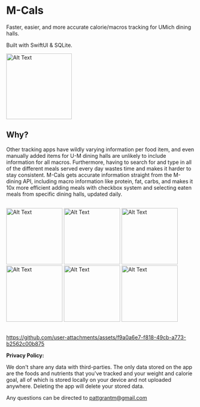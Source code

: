 # M-Cals
Faster, easier, and more accurate calorie/macros tracking for UMich dining halls.

Built with SwiftUI & SQLite.

<img src="https://github.com/user-attachments/assets/82c25c3c-8447-4ce7-9dd5-733c8927eaf8" alt="Alt Text" width="175">


## **Why?**

Other tracking apps have wildly varying information per food item, and even manually added items for U-M dining halls are unlikely to include information for all macros. Furthermore, having to search for and type in all of the different meals served every day wastes time and makes it harder to stay consistent. M-Cals gets accurate information straight from the M-dining API, including macro information like protein, fat, carbs, and makes it 10x more efficient adding meals with checkbox system and selecting eaten meals from specific dining halls, updated daily.


##


<img src="https://github.com/user-attachments/assets/0f936641-8b3c-4f3f-8f8e-0091c45ba00e" alt="Alt Text" width="150">
<img src="https://github.com/user-attachments/assets/8e42821d-1c14-434d-8cbf-61f88cbdefa1" alt="Alt Text" width="150">
<img src="https://github.com/user-attachments/assets/5008bb8e-4637-4785-9df4-ac29dccc0a22" alt="Alt Text" width="150">
<img src="https://github.com/user-attachments/assets/34337e3b-9742-4630-a6d6-dc1c4eec8c42" alt="Alt Text" width="150">
<img src="https://github.com/user-attachments/assets/a5c4e742-c7d8-4b71-b8bf-7b8b820530d2" alt="Alt Text" width="150">
<img src="https://github.com/user-attachments/assets/a736a728-c42e-445e-8069-08d2ef55d507" alt="Alt Text" width="150">


##


https://github.com/user-attachments/assets/f9a0a6e7-f818-49cb-a773-b2562c00b875


**Privacy Policy:** 


We don't share any data with third-parties. The only data stored on the app are the foods and nutrients that you've tracked and your weight and calorie goal, all of which is stored locally on your device and not uploaded anywhere. Deleting the app will delete your stored data.

Any questions can be directed to pattgrantm@gmail.com
